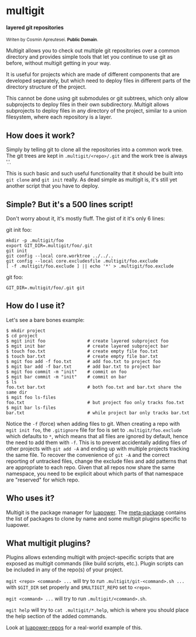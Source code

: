 # multigit

#### layered git repositories
<sub>Writen by Cosmin Apreutesei. **Public Domain**.</sub>

Multigit allows you to check out multiple git repositories over a
common directory and provides simple tools that let you continue
to use git as before, without multigit getting in your way.

It is useful for projects which are made of different components
that are developed separately, but which need to deploy files
in different parts of the directory structure of the project.

This cannot be done using git submodules or git subtrees, which
only allow subprojects to deploy files in their own subdirectory.
Multigit allows subprojects to deploy files in any directory of the
project, similar to a union filesystem, where each repository is a layer.

## How does it work?

Simply by telling git to clone all the repositories into a common
work tree. The git trees are kept in `.multigit/<repo>/.git` and the
work tree is always '.'.

This is such basic and such useful functionality that it should
be built into `git clone` and `git init` really. As dead simple
as multigit is, it's still yet another script that you have to deploy.

## Simple? But it's a 500 lines script!

Don't worry about it, it's mostly fluff. The gist of it it's only 6 lines:

git init foo:

	mkdir -p .multigit/foo
	export GIT_DIR=.multigit/foo/.git
	git init
	git config --local core.worktree ../../..
	git config --local core.excludesfile .multigit/foo.exclude
	[ -f .multigit/foo.exclude ] || echo '*' > .multigit/foo.exclude

git foo:

	GIT_DIR=.multigit/foo/.git git

## How do I use it?

Let's see a bare bones example:

	$ mkdir project
	$ cd project
	$ mgit init foo                # create layered subproject foo
	$ mgit init bar                # create layered subproject bar
	$ touch foo.txt                # create empty file foo.txt
	$ touch bar.txt                # create empty file bar.txt
	$ mgit foo add -f foo.txt      # add foo.txt to project foo
	$ mgit bar add -f bar.txt      # add bar.txt to project bar
	$ mgit foo commit -m "init"    # commit on foo
	$ mgit bar commit -m "init"    # commit on bar
	$ ls
	foo.txt bar.txt                # both foo.txt and bar.txt share the same dir
	$ mgit foo ls-files
	foo.txt                        # but project foo only tracks foo.txt
	$ mgit bar ls-files
	bar.txt                        # while project bar only tracks bar.txt

Notice the `-f` (force) when adding files to git. When creating a repo with
`mgit init foo`, the `.gitignore` file for foo is set to
`.multigit/foo.exclude` which defaults to `*`, which means that
all files are ignored by default, hence the need to add them with `-f`.
This is to prevent accidentally adding files of other projects with
`git add -A` and ending up with multiple projects tracking the same file.
To recover the convenience of `git -A` and the correct reporting of
untracked files, change the exclude files and add patterns that are
appropriate to each repo. Given that all repos now share the same
namespace, you need to be explicit about which parts of that namespace
are "reserved" for which repo.

## Who uses it?

Multigit is the package manager for [luapower](https://luapower.com).
The [meta-package](https://github.com/luapower/luapower-repos) contains
the list of packages to clone by name and some multigit plugins specific
to luapower.

## What multigit plugins?

Plugins allows extending multigit with project-specific scripts
that are exposed as multigit commands (like build scripts, etc.).
Plugin scripts can be included in any of the repo(s) of your project.

`mgit <repo> <command> ...` will try to run
`.multigit/git-<command>.sh ...` with `$GIT_DIR` set properly
and `$MULTIGIT_REPO` set to `<repo>`.

`mgit <command> ...` will try to run `.multigit/<command>.sh`.

`mgit help` will try to `cat .multigit/*.help`, which is where you should
place the help section of the added commands.

Look at [luapower-repos](https://github.com/luapower/luapower-repos)
for a real-world example of this.
